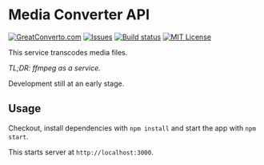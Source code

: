 # Media Converter API

[![GreatConverto.com](https://img.shields.io/website-up-down-green-red/https/greatconverto.com.svg?label=greatconverto.com)](https://greatconverto.com)
[![Issues](https://img.shields.io/github/issues/vothub/media-converter-api.svg)](https://github.com/vothub/media-converter-api/issues)
[![Build status](https://img.shields.io/circleci/project/github/vothub/media-converter-api/master.svg)](https://circleci.com/gh/vothub/media-converter-api/tree/master)
[![MIT License](https://img.shields.io/badge/license-MIT-blue.svg)](https://spdx.org/licenses/MIT)


This service transcodes media files.

*TL;DR: ffmpeg as a service.*

Development still at an early stage.


## Usage

Checkout, install dependencies with `npm install` and start the app with `npm start`.

This starts server at `http://localhost:3000`.


<!--
## TODO

- Support image conversions
- Support PDF/doc conversions
- Support waveform generation
- Support screenshot generation
- Add web hooks for notifications

JSON Api
{
  file: {url},
  targets: ['gif', 'webm'],
  opts: {
    screenshots: 5,
    screenshotFormat: 'png'
  }
}
{
  file: {url},
  targets: 'jpg',
  opts: {
    pages: '1-3'
  }
}
{
  file: {base64},
  targets: 'jpg'
}
{
  file: {url},
  targets: 'html'
}


-->
